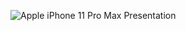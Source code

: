 ![Apple iPhone 11 Pro Max Presentation](https://user-images.githubusercontent.com/85620139/147719176-922afc5d-c7ca-4ce0-9ded-3b55391cb53f.png)

